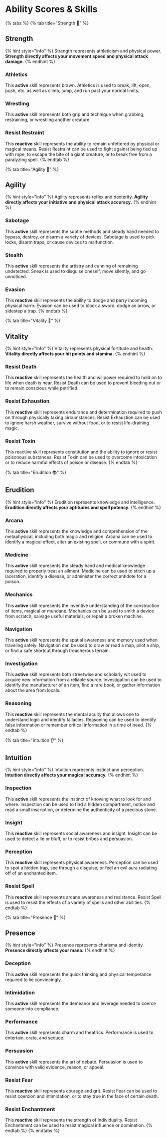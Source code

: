 # Ability Scores & Skills

{% tabs %}
{% tab title="Strength 💪" %}
## Strength

{% hint style="info" %}
Strength represents athleticism and physical power. **Strength directly affects your movement speed and physical attack damage.**
{% endhint %}

### Athletics

This **active** skill represents brawn. Athletics is used to break, lift, open, push, etc. as well as climb, jump, and run past your normal limits.

### Wrestling

This **active** skill represents both grip and technique when grabbing, restraining, or wrestling another creature.

### Resist Restraint

This **reactive** skill represents the ability to remain unfettered by physical or magical means. Resist Restraint can be used to fight against being tied up with rope, to escape the bite of a giant creature, or to break free from a paralyzing spell.
{% endtab %}

{% tab title="Agility 🦵" %}
## Agility

{% hint style="info" %}
Agility represents reflex and dexterity. **Agility directly affects your initiative and physical attack accuracy.**
{% endhint %}

### **Sabotage**

This **active** skill represents the subtle methods and steady hand needed to bypass, destroy, or disarm a variety of devices. Sabotage is used to pick locks, disarm traps, or cause devices to malfunction.

### Stealth

This **active** skill represents the artistry and cunning of remaining undetected. Sneak is used to disguise oneself, move silently, and go unnoticed.

### Evasion

This **reactive** skill represents the ability to dodge and parry incoming physical harm. Evasion can be used to block a sword, dodge an arrow, or sidestep a trap.
{% endtab %}

{% tab title="Vitality 💓" %}
## Vitality

{% hint style="info" %}
Vitality represents physical fortitude and health. **Vitality directly affects your hit points and stamina.**
{% endhint %}

### **Resist Death**

This **reactive** skill represents the health and willpower required to hold on to life when death is near. Resist Death can be used to prevent bleeding out or to remain conscious while petrified.

### Resist Exhaustion

This **reactive** skill represents endurance and determination required to push on through physically taxing circumstances. Resist Exhaustion can be used to ignore harsh weather, survive without food, or to resist life-draining magic.

### Resist Toxin

This reactive skill represents constitution and the ability to ignore or resist poisonous substances. Resist Toxin can be used to overcome intoxication or to reduce harmful effects of poison or disease.
{% endtab %}

{% tab title="Erudition 📚" %}
## Erudition

{% hint style="info" %}
Erudition represents knowledge and intelligence. **Erudition directly affects your aptitudes and spell potency.**
{% endhint %}

### Arcana

This **active** skill represents the knowledge and comprehension of the metaphysical, including both magic and religion. Arcana can be used to identify a magical effect, alter an existing spell, or commune with a spirit.

### Medicine

This **active** skill represents the steady hand and medical knowledge required to properly treat an ailment. Medicine can be used to stitch up a laceration, identify a disease, or administer the correct antidote for a poison.

### **Mechanics**

This **active** skill represents the inventive understanding of the construction of items, magical or mundane. Mechanics can be used to smith a device from scratch, salvage useful materials, or repair a broken machine.

### Navigation

This **active** skill represents the spatial awareness and memory used when traveling safely. Navigation can be used to draw or read a map, pilot a ship, or find a safe shortcut through treacherous terrain.

### Investigation

This **active** skill represents both streetwise and scholarly wit used to acquire new information from a reliable source. Investigation can be used to identify the manufacturer of an item, find a rare book, or gather information about the area from locals.

### Reasoning

This **reactive** skill represents the mental acuity that allows one to understand logic and identify fallacies. Reasoning can be used to identify false information or remember critical information in a time of need.
{% endtab %}

{% tab title="Intuition 👂" %}
## Intuition

{% hint style="info" %}
Intuition represents instinct and perception. **Intuition directly affects your magical accuracy.**
{% endhint %}

### **Inspection**

This **active** skill represents the instinct of knowing what to look for and where. Inspection can be used to find a hidden compartment, notice and read a small inscription, or determine the authenticity of a precious stone.

### Insight

This **reactive** skill represents social awareness and insight. Insight can be used to detect a lie or bluff, or to resist bribes and persuasion.

### Perception

This **reactive** skill represents physical awareness. Perception can be used to spot a hidden trap, see through a disguise, or feel an evil aura radiating off of an enchanted item.

### Resist Spell

This **reactive** skill represents arcane awareness and resistance. Resist Spell is used to resist the effects of a variety of spells and other abilities.
{% endtab %}

{% tab title="Presence 👤" %}
## Presence

{% hint style="info" %}
Presence represents charisma and identity. **Presence directly affects your mana.**
{% endhint %}

### Deception

This **active** skill represents the quick thinking and physical temperance required to lie convincingly.

### Intimidation

This **active** skill represents the demeanor and leverage needed to coerce someone into compliance.

### Performance

This **active** skill represents charm and theatrics. Performance is used to entertain, orate, and seduce.

### Persuasion

This **active** skill represents the art of debate. Persuasion is used to convince with valid evidence, reason, or appeal.

### Resist Fear

This **reactive** skill represents courage and grit. Resist Fear can be used to resist coercion and intimidation, or to stay true in the face of certain death.

### **Resist Enchantment**

This **reactive** skill represents the strength of individuality. Resist Enchantment can be used to resist magical influence or domination.
{% endtab %}
{% endtabs %}

